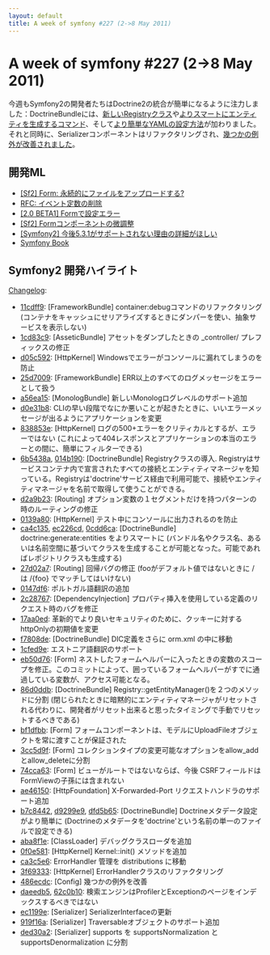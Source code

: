 ```yaml
---
layout: default
title: A week of symfony #227 (2->8 May 2011)
---
```


A week of symfony #227 (2->8 May 2011)
======================================

今週もSymfony2の開発者たちはDoctrine2の統合が簡単になるように注力しました：DoctrineBundleには、[新しいRegistryクラス](https://github.com/symfony/symfony/commit/6b5438aa38d90c70a36ce80da73e518c1a197857)や[よりスマートにエンティティを生成するコマンド](https://github.com/symfony/symfony/commit/ca4c1355c750a5db87b01ee03215e89cf2d61d3c)、そして[より簡単なYAMLの設定方法](https://github.com/symfony/symfony/commit/b7c84420680723c0b4353e43d339b32b9ce25f0f)が加わりました。それと同時に、Serializerコンポーネントはリファクタリングされ、[幾つかの例外が改善されました](http://symfony.com/blog/symfony2-getting-easier-part-2)。
 
 開発ML
------------------------

  * [\[Sf2\] Form: 永続的にファイルをアップロードする?](https://groups.google.com/forum/#!topic/symfony-devs/Sknb5JBpYFA)
  * [RFC: イベント定数の削除](https://groups.google.com/forum/#!topic/symfony-devs/y5sZ3PbNSQ8)
  * [\[2.0 BETA1\] Formで設定エラー](https://groups.google.com/forum/#!topic/symfony-devs/YKzMZweyvuU)
  * [\[Sf2\] Formコンポーネントの微調整](https://groups.google.com/forum/#!topic/symfony-devs/81RcMAWdQ0Y)
  * [\[Symfony2\] 今後5.3.1がサポートされない理由の詳細がほしい](https://groups.google.com/forum/#!topic/symfony-devs/cQ5r_hAQS6o)
  * [Symfony Book](https://groups.google.com/forum/#!topic/symfony-devs/PRjSEmNyaxw)

Symfony2 開発ハイライト
-------------------------------

[Changelog](http://github.com/symfony/symfony/commits/master):

  * [11cdff9](http://github.com/symfony/symfony/commit/11cdff93f3b6756d467da019c4158c950494ee3e "11cdff93f3b6756d467da019c4158c950494ee3e commit on github"): \[FrameworkBundle\] container:debugコマンドのリファクタリング (コンテナをキャッシュにせリアライズするときにダンパーを使い、抽象サービスを表示しない)
  * [1cd83c9](http://github.com/symfony/symfony/commit/1cd83c93e0bd8a695a020284f55cbe7113b08696 "1cd83c93e0bd8a695a020284f55cbe7113b08696 commit on github"): \[AsseticBundle\] アセットをダンプしたときの _controller/ プレフィックスの修正
  * [d05c592](http://github.com/symfony/symfony/commit/d05c59227d4c6f6e27d3556f0034d456b5a4a713 "d05c59227d4c6f6e27d3556f0034d456b5a4a713 commit on github"): \[HttpKernel\] Windowsでエラーがコンソールに漏れてしまうのを防止
  * [25d7009](http://github.com/symfony/symfony/commit/25d7009c1c65558abe8006fc01901269c5f294d3 "25d7009c1c65558abe8006fc01901269c5f294d3 commit on github"): \[FrameworkBundle\] ERR以上のすべてのログメッセージをエラーとして扱う
  * [a56ea15](http://github.com/symfony/symfony/commit/a56ea15363076ce9097725be52c009404e2e21c6 "a56ea15363076ce9097725be52c009404e2e21c6 commit on github"): \[MonologBundle\] 新しいMonologログレベルのサポート追加
  * [d0e31b8](http://github.com/symfony/symfony/commit/d0e31b8ca6c777f5a0db2fd5ebdef87e9246dfc7 "d0e31b8ca6c777f5a0db2fd5ebdef87e9246dfc7 commit on github"): CLIの早い段階でなにか悪いことが起きたときに、いいエラーメッセージが出るようにアプリケーションを変更
  * [838853e](http://github.com/symfony/symfony/commit/838853e58bfe97cf67c9454d2ee2308ba25957a3 "838853e58bfe97cf67c9454d2ee2308ba25957a3 commit on github"): \[HttpKernel\] ログの500+エラーをクリティカルとするが、エラーではない (これによって404レスポンスとアプリケーションの本当のエラーとの間に、簡単にフィルターできる)
  * [6b5438a](http://github.com/symfony/symfony/commit/6b5438aa38d90c70a36ce80da73e518c1a197857 "6b5438aa38d90c70a36ce80da73e518c1a197857 commit on github"), [014b190](http://github.com/symfony/symfony/commit/014b19040c90184633fb308b47d4b2500a4d3008 "014b19040c90184633fb308b47d4b2500a4d3008 commit on github"): \[DoctrineBundle\] Registryクラスの導入. Registryはサービスコンテナ内で宣言されたすべての接続とエンティティマネージャを知っている。Registryは'doctrine'サービス経由で利用可能で、接続やエンティティマネージャを名前で取得して使うことができる。
  * [d2a9b23](http://github.com/symfony/symfony/commit/d2a9b23c287b0690ac2240b490a081dd27022a4a "d2a9b23c287b0690ac2240b490a081dd27022a4a commit on github"): \[Routing\] オプション変数の１セグメントだけを持つパターンの時のルーティングの修正
  * [0139a80](http://github.com/symfony/symfony/commit/0139a800f9a7022cb5fbbc8685e18f291325808a "0139a800f9a7022cb5fbbc8685e18f291325808a commit on github"): \[HttpKernel\] テスト中にコンソールに出力されるのを防止
  * [ca4c135](http://github.com/symfony/symfony/commit/ca4c1355c750a5db87b01ee03215e89cf2d61d3c "ca4c1355c750a5db87b01ee03215e89cf2d61d3c commit on github"), [ec226cd](http://github.com/symfony/symfony/commit/ec226cd4bc4aae18f3740f064933cbfa3f823932 "ec226cd4bc4aae18f3740f064933cbfa3f823932 commit on github"), [0cdd6ca](http://github.com/symfony/symfony/commit/0cdd6ca4e2b0886adcba73a79a111b6b41e4e4f7 "0cdd6ca4e2b0886adcba73a79a111b6b41e4e4f7 commit on github"): \[DoctrineBundle\] doctrine:generate:entities をよりスマートに (バンドル名やクラス名、あるいは名前空間に基づいてクラスを生成することが可能となった。可能であればレポジトリクラスも生成する)
  * [27d02a7](http://github.com/symfony/symfony/commit/27d02a7d4ad986878c1415736f9cce6bb2b4d871 "27d02a7d4ad986878c1415736f9cce6bb2b4d871 commit on github"): \[Routing\] 回帰バグの修正 (fooがデフォルト値ではないときに / は /{foo} でマッチしてはいけない)
  * [0147df6](http://github.com/symfony/symfony/commit/0147df6b22ac45674ae70b963846e532b0ecb491 "0147df6b22ac45674ae70b963846e532b0ecb491 commit on github"): ポルトガル語翻訳の追加
  * [2c28767](http://github.com/symfony/symfony/commit/2c287676fbf0120303368602e4bc005a9473cab7 "2c287676fbf0120303368602e4bc005a9473cab7 commit on github"): \[DependencyInjection\] プロパティ挿入を使用している定義のリクエスト時のバグを修正
  * [17aa0ed](http://github.com/symfony/symfony/commit/17aa0ed0edb613cf7bfaba89f202e340270bf18d "17aa0ed0edb613cf7bfaba89f202e340270bf18d commit on github"): 革新的でより良いセキュリティのために、クッキーに対するhttpOnlyの初期値を変更
  * [f7808de](http://github.com/symfony/symfony/commit/f7808de3a8aec96ce20758951886ab90185bbe1a "f7808de3a8aec96ce20758951886ab90185bbe1a commit on github"): \[DoctrineBundle\] DIC定義をさらに orm.xml の中に移動
  * [1cfed9e](http://github.com/symfony/symfony/commit/1cfed9e24ef3d281bbb9b200f3d08fbc991f8ed6 "1cfed9e24ef3d281bbb9b200f3d08fbc991f8ed6 commit on github"): エストニア語翻訳のサポート
  * [eb50d76](http://github.com/symfony/symfony/commit/eb50d766da359e3ee228f223ad1da8eb809c4de5 "eb50d766da359e3ee228f223ad1da8eb809c4de5 commit on github"): \[Form\] ネストしたフォームヘルパーに入ったときの変数のスコープを修正。このコミットによって、囲っているフォームヘルパーがすでに通過している変数が、アクセス可能となる。
  * [86d0ddb](http://github.com/symfony/symfony/commit/86d0ddb4e3e957671df26e0ad98249ee566f150c "86d0ddb4e3e957671df26e0ad98249ee566f150c commit on github"): \[DoctrineBundle\] Registry::getEntityManager()を２つのメソッドに分割 (閉じられたときに暗黙的にエンティティマネージャがリセットされる代わりに、開発者がリセット出来ると思ったタイミングで手動でリセットするべきである)
  * [bf1dfbb](http://github.com/symfony/symfony/commit/bf1dfbbe99d610a923db9b0444bec7005d69b0e9 "bf1dfbbe99d610a923db9b0444bec7005d69b0e9 commit on github"): \[Form\] フォームコンポーネントは、モデルにUploadFileオブジェクトを常に渡すことが保証された
  * [3cc5d9f](http://github.com/symfony/symfony/commit/3cc5d9f4cdd1956374c034798ab65f664a74a47c "3cc5d9f4cdd1956374c034798ab65f664a74a47c commit on github"): \[Form\] コレクションタイプの変更可能なオプションをallow_addとallow_deleteに分割
  * [74cca63](http://github.com/symfony/symfony/commit/74cca63938a548eb0be8c7934382364de2a07167 "74cca63938a548eb0be8c7934382364de2a07167 commit on github"): \[Form\] ビューがルートではないならば、今後 CSRFフィールドはFormViewの子孫には含まれない
  * [ae46150](http://github.com/symfony/symfony/commit/ae46150bc835ac71ee609fb061b0274c91642360 "ae46150bc835ac71ee609fb061b0274c91642360 commit on github"): \[HttpFoundation\] X-Forwarded-Port リクエストハンドラのサポート追加
  * [b7c8442](http://github.com/symfony/symfony/commit/b7c84420680723c0b4353e43d339b32b9ce25f0f "b7c84420680723c0b4353e43d339b32b9ce25f0f commit on github"), [d9299e9](http://github.com/symfony/symfony/commit/d9299e930b0a3b000abf98eaefca1118149587c6 "d9299e930b0a3b000abf98eaefca1118149587c6 commit on github"), [dfd5b65](http://github.com/symfony/symfony/commit/dfd5b653cb22e04e61a0a667dc8af8ddb8bd0595 "dfd5b653cb22e04e61a0a667dc8af8ddb8bd0595 commit on github"): \[DoctrineBundle\] Doctrineメタデータ設定がより簡単に (Doctrineのメタデータを'doctrine'という名前の単一のファイルで設定できる)
  * [aba8f1e](http://github.com/symfony/symfony/commit/aba8f1e1802fbafcd954c2b6f59272492bd4e6f7 "aba8f1e1802fbafcd954c2b6f59272492bd4e6f7 commit on github"): \[ClassLoader\] デバッグクラスローダを追加
  * [0f0e581](http://github.com/symfony/symfony/commit/0f0e5817b18cfaabbce63ebbb49696990981e553 "0f0e5817b18cfaabbce63ebbb49696990981e553 commit on github"): \[HttpKernel\] Kernel::init() メソッドを追加
  * [ca3c5e6](http://github.com/symfony/symfony/commit/ca3c5e652ed5278a1ab8366ed181b04c0cb662f6 "ca3c5e652ed5278a1ab8366ed181b04c0cb662f6 commit on github"): ErrorHandler 管理を distributions に移動
  * [3f69333](http://github.com/symfony/symfony/commit/3f69333acb61dd0836af2032dec7e38e17a14b35 "3f69333acb61dd0836af2032dec7e38e17a14b35 commit on github"): \[HttpKernel\] ErrorHandlerクラスのリファクタリング
  * [486ecdc](http://github.com/symfony/symfony/commit/486ecdc6a63c8ed8843a859019bea234adb44c6f "486ecdc6a63c8ed8843a859019bea234adb44c6f commit on github"): \[Config\] 幾つかの例外を改善
  * [daeedb5](http://github.com/symfony/symfony/commit/daeedb570525db79e6becdfffcc4dfe4db2441b6 "daeedb570525db79e6becdfffcc4dfe4db2441b6 commit on github"), [62c0b10](http://github.com/symfony/symfony/commit/62c0b10b88757071bde1e7dd4001a7b3fed5e32c "62c0b10b88757071bde1e7dd4001a7b3fed5e32c commit on github"): 検索エンジンはProfilerとExceptionのページをインデックスするべきではない
  * [ec1199e](http://github.com/symfony/symfony/commit/ec1199eda7f756a4782d8bfc7bf94f039875365f "ec1199eda7f756a4782d8bfc7bf94f039875365f commit on github"): \[Serializer\] SerializerInterfaceの更新
  * [919f16a](http://github.com/symfony/symfony/commit/919f16a7d613a5054a25d28769e9fa628b31adbe "919f16a7d613a5054a25d28769e9fa628b31adbe commit on github"): \[Serializer\] Traversableオブジェクトのサポート追加
  * [ded30a2](http://github.com/symfony/symfony/commit/ded30a2937a053eae91ceac09cae3d4570a988b9 "ded30a2937a053eae91ceac09cae3d4570a988b9 commit on github"): \[Serializer\] supports を supportsNormalization と supportsDenormalization に分割
